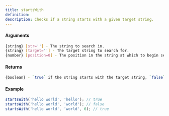 ```yaml
---
title: startsWith
definition: 
description: Checks if a string starts with a given target string.
---
```



#### Arguments


```bash
{string} [str=''] - The string to search in.
{string} [target=''] - The target string to search for.
{number} [position=0] - The position in the string at which to begin searching.
```


#### Returns


```bash
{boolean} - `true` if the string starts with the target string, `false` otherwise.
```


#### Example


```ts
startsWith('hello world', 'hello'); // truestartsWith('hello world', 'world'); // falsestartsWith('hello world', 'world', 6); // true
```